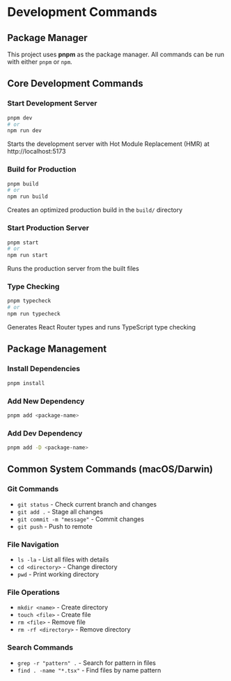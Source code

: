 # Development Commands

## Package Manager
This project uses **pnpm** as the package manager. All commands can be run with either `pnpm` or `npm`.

## Core Development Commands

### Start Development Server
```bash
pnpm dev
# or
npm run dev
```
Starts the development server with Hot Module Replacement (HMR) at http://localhost:5173

### Build for Production
```bash
pnpm build
# or
npm run build
```
Creates an optimized production build in the `build/` directory

### Start Production Server
```bash
pnpm start
# or
npm run start
```
Runs the production server from the built files

### Type Checking
```bash
pnpm typecheck
# or
npm run typecheck
```
Generates React Router types and runs TypeScript type checking

## Package Management

### Install Dependencies
```bash
pnpm install
```

### Add New Dependency
```bash
pnpm add <package-name>
```

### Add Dev Dependency
```bash
pnpm add -D <package-name>
```

## Common System Commands (macOS/Darwin)

### Git Commands
- `git status` - Check current branch and changes
- `git add .` - Stage all changes
- `git commit -m "message"` - Commit changes
- `git push` - Push to remote

### File Navigation
- `ls -la` - List all files with details
- `cd <directory>` - Change directory
- `pwd` - Print working directory

### File Operations
- `mkdir <name>` - Create directory
- `touch <file>` - Create file
- `rm <file>` - Remove file
- `rm -rf <directory>` - Remove directory

### Search Commands
- `grep -r "pattern" .` - Search for pattern in files
- `find . -name "*.tsx"` - Find files by name pattern